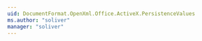 ```yaml
---
uid: DocumentFormat.OpenXml.Office.ActiveX.PersistenceValues
ms.author: "soliver"
manager: "soliver"
---
```

